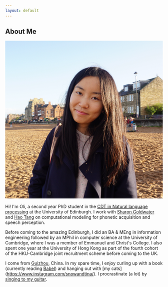 ```yaml
---
layout: default
---
```


## About Me

<img class="profile-picture" src="profile.jpg">

Hi! I'm Oli, a second year PhD student in the [CDT in Natural language processing](https://web.inf.ed.ac.uk/cdt/natural-language-processing) at the University of Edinburgh. I work with [Sharon Goldwater](https://homepages.inf.ed.ac.uk/sgwater/) and [Hao Tang](https://homepages.inf.ed.ac.uk/htang2/) on computational modeling for phonetic acquisition and speech perception.

Before coming to the amazing Edinburgh, I did an BA & MEng in information engineering followed by an MPhil in computer science at the University of Cambridge, where I was a member of Emmanuel and Christ's College. I also spent one year at the University of Hong Kong as part of the fourth cohort of the HKU-Cambridge joint recruitment scheme before coming to the UK.

I come from [Guizhou](https://en.wikipedia.org/wiki/Guizhou), China. In my spare time, I enjoy curling up with a book (currently reading [Babel](https://www.waterstones.com/book/babel/r-f-kuang/9780008501815)) and hanging out with [my cats] (https://www.instagram.com/snowandtina/). I procrastinate (a lot) by [singing to my guitar](https://www.bilibili.com/video/BV1SM4y1a7mB/?spm_id_from=333.999.0.0&vd_source=e3f631721911b234a344fec9c1426dfb).
